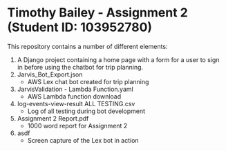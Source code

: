 # Timothy Bailey - Assignment 2 (Student ID: 103952780)

This repository contains a number of different elements:

  1. A Django project containing a home page with a form for a user to sign in before using the chatbot for trip planning.
  2. Jarvis_Bot_Export.json
      - AWS Lex chat bot created for trip planning
  3. JarvisValidation - Lambda Function.yaml
      - AWS Lambda function download
  4. log-events-view-result ALL TESTING.csv
      - Log of all testing during bot development
  5. Assignment 2 Report.pdf
      - 1000 word report for Assignment 2
  6. asdf
      - Screen capture of the Lex bot in action
